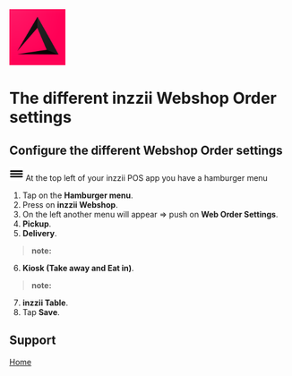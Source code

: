 <img src="../Assets/Pictures/play_store_512.png" alt="inzzii logo" width="100"/>

# The different inzzii Webshop Order settings



## Configure the different Webshop Order settings

<img src="../Assets/Pictures/Hmenu.png" alt="hamburgermenu" width="25" height="25"/> At the top left of your inzzii POS app you have a hamburger menu 
1. Tap on the **Hamburger menu**.
2. Press on **inzzii Webshop**.
3. On the left another menu will appear => push on **Web Order Settings**. 
4. **Pickup**.
5. **Delivery**.
> **note:** 
6. **Kiosk (Take away and Eat in)**.
> **note:** 
7. **inzzii Table**.
8. Tap **Save**.
 


## Support
[Home](../index.md)